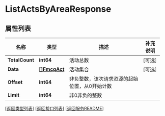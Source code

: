 # ListActsByAreaResponse

## 属性列表

名称 | 类型 | 描述 | 补充说明
------------ | ------------- | ------------- | -------------
**TotalCount** | **int64** | 活动总数 | [可选] 
**Data** | [**[]FmcgAct**](FmcgAct.md) | 活动集合 | [可选] 
**Offset** | **int64** | 非负整数，该次请求资源的起始位置，从0开始计数 | 
**Limit** | **int64** | 非0非负的整数 | 

[\[返回类型列表\]](README.md#类型列表)
[\[返回接口列表\]](README.md#接口列表)
[\[返回服务README\]](README.md)


